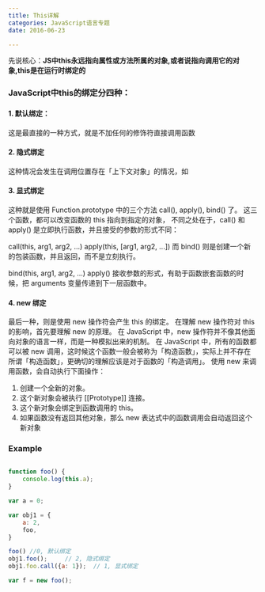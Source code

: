 ```yaml
---
title: This详解
categories: JavaScript语言专题
date: 2016-06-23

---
```

先说核心：**JS中this永远指向属性或方法所属的对象,或者说指向调用它的对象,this是在运行时绑定的**
### JavaScript中this的绑定分四种：

#### 1. 默认绑定：
这是最直接的一种方式，就是不加任何的修饰符直接调用函数

#### 2. 隐式绑定
这种情况会发生在调用位置存在「上下文对象」的情况，如

#### 3. 显式绑定

这种就是使用 Function.prototype 中的三个方法 call(), apply(), bind() 了。
这三个函数，都可以改变函数的 this 指向到指定的对象，
不同之处在于，call() 和 apply() 是立即执行函数，并且接受的参数的形式不同：

call(this, arg1, arg2, ...)
apply(this, [arg1, arg2, ...])
而 bind() 则是创建一个新的包装函数，并且返回，而不是立刻执行。

bind(this, arg1, arg2, ...)
apply() 接收参数的形式，有助于函数嵌套函数的时候，把 arguments 变量传递到下一层函数中。

#### 4. new 绑定

最后一种，则是使用 new 操作符会产生 this 的绑定。
在理解 new 操作符对 this 的影响，首先要理解 new 的原理。
在 JavaScript 中，new 操作符并不像其他面向对象的语言一样，而是一种模拟出来的机制。
在 JavaScript 中，所有的函数都可以被 new 调用，这时候这个函数一般会被称为「构造函数」，实际上并不存在所谓「构造函数」，更确切的理解应该是对于函数的「构造调用」。
使用 new 来调用函数，会自动执行下面操作：
1. 创建一个全新的对象。
2. 这个新对象会被执行 [[Prototype]] 连接。
3. 这个新对象会绑定到函数调用的 this。
4. 如果函数没有返回其他对象，那么 new 表达式中的函数调用会自动返回这个新对象

### Example

```js

function foo() {
    console.log(this.a);
}

var a = 0;

var obj1 = {
    a: 2,
    foo,
}

foo() //0, 默认绑定
obj1.foo();     // 2, 隐式绑定
obj1.foo.call({a: 1});  // 1, 显式绑定

var f = new foo();
```
